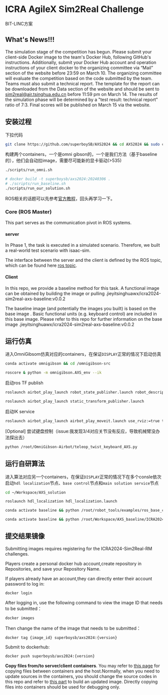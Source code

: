 # ICRA AgileX Sim2Real Challenge
BIT-LINC方案

## What's News!!!
The simulation stage of the competition has begun. Please submit your client-side Docker image to the team's Docker Hub, following GitHub's instructions. Additionally, submit your Docker Hub account and operation instructions of your client docker to the organizing committee via “Mail” section of the website before 23:59 on March 10. The organizing committee will evaluate the competition based on the code submitted by the team. Teams must also submit a technical report. The template for the report can be downloaded from the Data section of the website and should be sent to sim2real@air.tsinghua.edu.cn before 11:59 pm on March 14. The results of the simulation phase will be determined by a "test result: technical report" ratio of 7:3. Final scores will be published on March 15 via the website.

## 安装过程
下拉代码
```sh
git clone https://github.com/superboySB/AXS2024 && cd AXS2024 && sudo chmod a+x scripts/*
```
构建两个containers，一个是omni gibson的，一个是我们方法（基于baseline的），他们会自动拉image，需要尽可能新的显卡驱动(>535)
```sh
./scripts/run_omni.sh

# docker build -t superboysb/axs2024:20240306 .
# ./scripts/run_baseline.sh
./scripts/run_our_solution.sh
```
ROS相关的话题可以先参考[官方教程](docs/sim2real-install-guide.md)，回头再学习一下。

### Core (ROS Master)

This part serves as the communication pivot in ROS systems.

#### server

In Phase 1, the task is executed in a simulated scenario. Therefore, we built a real-world test scenario with isaac-sim.

The interface between the server and the client is defined by the ROS topic, which can be found here [ros topic](./Platform_introduction.md).

#### Client

In this repo, we provide a baseline method for this task. A functional image can be obtained by building the image or pulling .jieyitsinghuawx/icra2024-sim2real-axs-baseline:v0.0.2


The baseline image (and potentially the images you built) is based on the base image . Basic functional units (e.g. keyboard control) are included in this base image. Please refer to this repo for further information on the base image .jieyitsinghuawx/icra2024-sim2real-axs-baseline:v0.0.2

## 运行仿真
进入OmniGibsom仿真对应的containers，在保证`DISPLAY`正常的情况下启动仿真
```sh
conda activate omnigibson && cd /omnigibson-src

roscore & python -m omnigibson.AXS_env --ik
```
启动ros TF publish
```sh
roslaunch airbot_play_launch robot_state_publisher.launch robot_description_path:=/root/OmniGibson-Airbot/omnigibson/data/assets/models/airbot_play_with_rm2/airbot_with_texture/urdf_obj/AIRBOT_V3_v2-3.urdf

roslaunch airbot_play_launch static_transform_publisher.launch
```
启动IK service
```sh
roslaunch airbot_play_launch airbot_play_moveit.launch use_rviz:=true target_moveit_config:=airbot_play_v2_1_config use_basic:=true
```
[Optional] 尝试键盘控制（issue:我发现3/4对应关节没有反应，导致机械臂没办法探出去）
```sh
python /root/OmniGibson-Airbot/teleop_twist_keyboard_AXS.py
```

## 运行自研算法
进入算法对应另一个containers，在保证`DISPLAY`正常的情况下在多个consle依次启动`hdl localization`节点、`base control`节点和`main solution service`节点
```sh
cd ~/Workspace/AXS_solution

roslaunch hdl_localization hdl_localization.launch

conda activate baseline && python /root/robot_tools/examples/ros_base_control.py

conda activate baseline && python /root/Workspace/AXS_baseline/ICRA2024-Sim2Real-AXS/src/airbot/example/AXS_solution.py
```


## 提交结果镜像
Submitting images requires registering for the ICRA2024-Sim2Real-RM challenges.

Players create a personal docker hub account,create repository in Repositories, and save your Repository Name.

If players already have an account,they can directly enter their account password to log in:
```sh
docker login
```
After logging in, use the following command to view the image ID that needs to be submitted：
```sh
docker images
```
Then change the name of the image that needs to be submitted：
```sh
docker tag {image_id} superboysb/axs2024:{version}
```
Submit to dockerhub:
```sh
docker push superboysb/axs2024:{version}
```
**Copy files from/to server/client containers**. You may refer to [this page](https://docs.docker.com/engine/reference/commandline/cp/) for copying files between containers and the host.Normally, when you need to update sources in the containers, you should change the source codes in this repo and refer to [this part](https://github.com/AIR-DISCOVER/ICRA2024-Sim2Real-RM#build-an-updated-client-image) to build an updated image. Directly copying files into containers should be used for debugging only.


